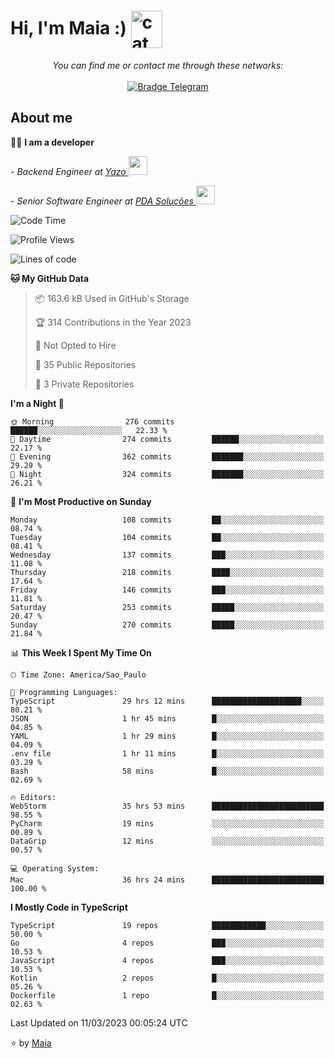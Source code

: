 <h1 align="left">Hi, I'm Maia :) 
<img src="https://emojis.slackmojis.com/emojis/images/1643509834/36299/black-cat.gif?1643509834" width="50" height="60" align="center"  alt="cat"/>
</h1>

<p align="center">
    <i>You can find me or contact me through these networks:</i>
    <br/><br/>
    <a href="https://t.me/mrootx" target="_blank">
        <img src="https://img.shields.io/badge/-Telegram-2CA5E0?logo=telegram&style=flat&logoColor=white" alt="Bradge Telegram" />
    </a>
</p>

## About me

:technologist: <strong>I am a developer</strong> <br>

<p><em> - Backend Engineer at <a href="https://yazo.com.br/">Yazo
</a><img src="https://media.giphy.com/media/WUlplcMpOCEmTGBtBW/giphy.gif" width="30"> 
</em></p>

<p><em> - Senior Software Engineer at <a href="https://pdasolucoes.com.br">PDA Soluções
</a><img src="https://media.giphy.com/media/WUlplcMpOCEmTGBtBW/giphy.gif" width="30"> 
</em></p>

<!--START_SECTION:waka-->
![Code Time](http://img.shields.io/badge/Code%20Time-1%2C751%20hrs%2033%20mins-blue)

![Profile Views](http://img.shields.io/badge/Profile%20Views-3-blue)

![Lines of code](https://img.shields.io/badge/From%20Hello%20World%20I%27ve%20Written-240.0%20thousand%20lines%20of%20code-blue)

**🐱 My GitHub Data** 

> 📦 163.6 kB Used in GitHub's Storage 
 > 
> 🏆 314 Contributions in the Year 2023
 > 
> 🚫 Not Opted to Hire
 > 
> 📜 35 Public Repositories 
 > 
> 🔑 3 Private Repositories 
 > 
**I'm a Night 🦉** 

```text
🌞 Morning                276 commits         ██████░░░░░░░░░░░░░░░░░░░   22.33 % 
🌆 Daytime                274 commits         ██████░░░░░░░░░░░░░░░░░░░   22.17 % 
🌃 Evening                362 commits         ███████░░░░░░░░░░░░░░░░░░   29.29 % 
🌙 Night                  324 commits         ███████░░░░░░░░░░░░░░░░░░   26.21 % 
```
📅 **I'm Most Productive on Sunday** 

```text
Monday                   108 commits         ██░░░░░░░░░░░░░░░░░░░░░░░   08.74 % 
Tuesday                  104 commits         ██░░░░░░░░░░░░░░░░░░░░░░░   08.41 % 
Wednesday                137 commits         ███░░░░░░░░░░░░░░░░░░░░░░   11.08 % 
Thursday                 218 commits         ████░░░░░░░░░░░░░░░░░░░░░   17.64 % 
Friday                   146 commits         ███░░░░░░░░░░░░░░░░░░░░░░   11.81 % 
Saturday                 253 commits         █████░░░░░░░░░░░░░░░░░░░░   20.47 % 
Sunday                   270 commits         █████░░░░░░░░░░░░░░░░░░░░   21.84 % 
```


📊 **This Week I Spent My Time On** 

```text
🕑︎ Time Zone: America/Sao_Paulo

💬 Programming Languages: 
TypeScript               29 hrs 12 mins      ████████████████████░░░░░   80.21 % 
JSON                     1 hr 45 mins        █░░░░░░░░░░░░░░░░░░░░░░░░   04.85 % 
YAML                     1 hr 29 mins        █░░░░░░░░░░░░░░░░░░░░░░░░   04.09 % 
.env file                1 hr 11 mins        █░░░░░░░░░░░░░░░░░░░░░░░░   03.29 % 
Bash                     58 mins             █░░░░░░░░░░░░░░░░░░░░░░░░   02.69 % 

🔥 Editors: 
WebStorm                 35 hrs 53 mins      █████████████████████████   98.55 % 
PyCharm                  19 mins             ░░░░░░░░░░░░░░░░░░░░░░░░░   00.89 % 
DataGrip                 12 mins             ░░░░░░░░░░░░░░░░░░░░░░░░░   00.57 % 

💻 Operating System: 
Mac                      36 hrs 24 mins      █████████████████████████   100.00 % 
```

**I Mostly Code in TypeScript** 

```text
TypeScript               19 repos            ████████████░░░░░░░░░░░░░   50.00 % 
Go                       4 repos             ███░░░░░░░░░░░░░░░░░░░░░░   10.53 % 
JavaScript               4 repos             ███░░░░░░░░░░░░░░░░░░░░░░   10.53 % 
Kotlin                   2 repos             █░░░░░░░░░░░░░░░░░░░░░░░░   05.26 % 
Dockerfile               1 repo              █░░░░░░░░░░░░░░░░░░░░░░░░   02.63 % 
```




 Last Updated on 11/03/2023 00:05:24 UTC
<!--END_SECTION:waka-->

⭐️ by [Maia](https://github.com/gabrielmaialva33/)


